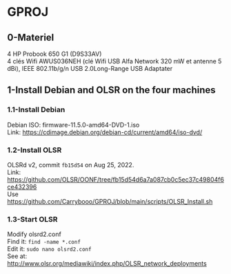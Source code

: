 # GPROJ

## 0-Materiel   
4 HP Probook 650 G1 (D9S33AV)     
4 clés Wifi AWUS036NEH (clé Wifi USB Alfa Network 320 mW et antenne 5 dBi), IEEE 802.11b/g/n USB 2.0Long-Range USB Adaptater   


## 1-Install Debian and OLSR on the four machines   

### 1.1-Install Debian
Debian ISO: firmware-11.5.0-amd64-DVD-1.iso   
Link: https://cdimage.debian.org/debian-cd/current/amd64/iso-dvd/   

### 1.2-Install OLSR   
OLSRd v2, commit ```fb15d54``` on Aug 25, 2022.   
Link: https://github.com/OLSR/OONF/tree/fb15d54d6a7a087cb0c5ec37c49804f6ce432396   
Use https://github.com/Carrybooo/GPROJ/blob/main/scripts/OLSR_Install.sh   

### 1.3-Start OLSR

Modify olsrd2.conf   
Find it: ```find -name *.conf```   
Edit it: ```sudo nano olsrd2.conf```   
See at: http://www.olsr.org/mediawiki/index.php/OLSR_network_deployments   
